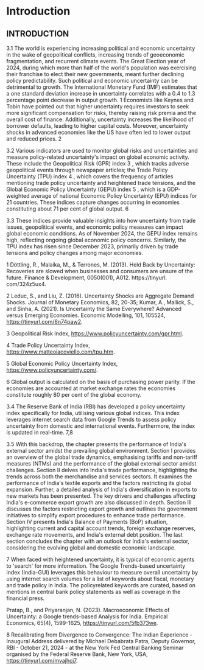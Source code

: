 # Introduction

## INTRODUCTION

3.1 The world is experiencing increasing political and economic uncertainty in the wake of geopolitical  conflicts,  increasing  trends  of  geoeconomic  fragmentation,  and recurrent climate events. The Great Election year of 2024, during which more than half of the world's population was exercising their franchise to elect their new governments, meant further declining policy predictability. Such political and economic uncertainty can be detrimental to growth. The International Monetary Fund (IMF) estimates that a one standard deviation increase in uncertainty correlates with a 0.4 to 1.3 percentage point  decrease  in  output  growth. 1 Economists  like  Keynes  and  Tobin  have  pointed out that higher uncertainty requires investors to seek more significant compensation for  risks,  thereby  raising  risk  premia  and  the  overall  cost  of  finance.  Additionally, uncertainty  increases  the  likelihood  of  borrower  defaults,  leading  to  higher  capital costs. Moreover, uncertainty shocks in advanced economies like the US have often led to lower output and reduced prices. 2

3.2 Various indicators are used to monitor global risks and uncertainties and measure policy-related  uncertainty's  impact  on  global  economic  activity.  These  include  the Geopolitical  Risk  (GPR)  index 3 ,  which  tracks  adverse  geopolitical  events  through newspaper  articles;  the  Trade  Policy  Uncertainty  (TPU)  index 4 ,  which  covers  the frequency of articles mentioning trade policy uncertainty and heightened trade tensions, and the Global Economic Policy Uncertainty (GEPU) index 5 , which is a GDP-weighted average of national Economic Policy Uncertainty (EPU) indices for 21 countries. These indices capture changes occurring in economies constituting about 71 per cent of global output. 6

3.3 These indices provide valuable insights into how uncertainty from trade issues, geopolitical  events,  and  economic  policy  measures  can  impact  global  economic conditions. As of November 2024, the GEPU index remains high, reflecting ongoing global economic policy concerns. Similarly, the TPU index has risen since December 2023, primarily driven by trade tensions and policy changes among major economies.

1   Döttling,  R.,  Malaika,  M.,  &amp;  Terrones,  M.  (2013).  Held  Back  by  Uncertainty:  Recoveries  are  slowed  when businesses and consumers are unsure of the future. Finance &amp; Development, 0050(001), A012. https://tinyurl. com/324z5ux4.

2  Leduc, S., and Liu, Z. (2016). Uncertainty Shocks are Aggregate Demand Shocks. Journal of Monetary Economics, 82, 20-35; Kumar, A., Mallick, S., and Sinha, A. (2021). Is Uncertainty the Same Everywhere? Advanced versus Emerging Economies. Economic Modelling, 101, 105524, https://tinyurl.com/6n74paw2.

3  Geopolitical Risk Index, https://www.policyuncertainty.com/gpr.html.

4  Trade Policy Uncertainty Index, https://www.matteoiacoviello.com/tpu.htm.

5  Global Economic Policy Uncertainty Index, https://www.policyuncertainty.com/.

6  Global output is calculated on the basis of purchasing power parity. If the economies are accounted at market exchange rates the economies constitute roughly 80 per cent of the global economy.

<!-- image -->

3.4 The  Reserve  Bank  of  India  (RBI)  has  developed  a  policy  uncertainty  index specifically  for  India,  utilising  various  global  indices.  This  index  leverages  internet search  data  from  Google  Trends  to  assess  policy  uncertainty  from  domestic  and international events. Furthermore, the index is updated in real-time. 7,8

3.5 With  this  backdrop,  the  chapter  presents  the  performance  of  India's  external sector  amidst  the  prevailing  global  environment.  Section  I  provides  an  overview  of the global trade dynamics, emphasising tariffs and non-tariff measures (NTMs) and the performance of the global external sector amidst challenges. Section II delves into India's trade performance, highlighting the trends across both the merchandise and services sectors. It examines the performance of India's textile exports and the factors restricting its global expansion. Further, a detailed analysis of India's diversification in exports to new markets has been presented. The key drivers and challenges affecting India's e-commerce export growth are also discussed in depth. Section III discusses the factors restricting export growth and outlines the government initiatives to simplify export procedures to enhance trade performance. Section IV presents India's Balance of Payments (BoP) situation, highlighting current and capital account trends, foreign exchange reserves, exchange rate movements, and India's external debt position. The last section concludes the chapter with an outlook for India's external sector, considering the evolving global and domestic economic landscape.

7   When faced with heightened uncertainty, it is typical of economic agents to 'search' for more information. The Google Trends-based uncertainty index (India-GUI) leverages this behaviour to measure overall uncertainty by using internet search volumes for a list of keywords about fiscal, monetary and trade policy in India. The policyrelated keywords are curated, based on mentions in central bank policy statements as well as coverage in the financial press.

Pratap, B., and Priyaranjan, N. (2023). Macroeconomic Effects of Uncertainty: a Google trends-based Analysis for India. Empirical Economics, 65(4), 1599-1625, https://tinyurl.com/5fb373we.

8  Recalibrating from Divergence to Convergence: The Indian Experience - Inaugural Address delivered by Michael Debabrata Patra, Deputy Governor, RBI - October 21, 2024 - at the New York Fed Central Banking Seminar organised by the Federal Reserve Bank, New York, USA, https://tinyurl.com/mvajhcj7.